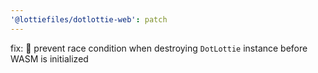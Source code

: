 ```yaml
---
'@lottiefiles/dotlottie-web': patch
---
```


fix: 🐛 prevent race condition when destroying `DotLottie` instance before WASM is initialized

